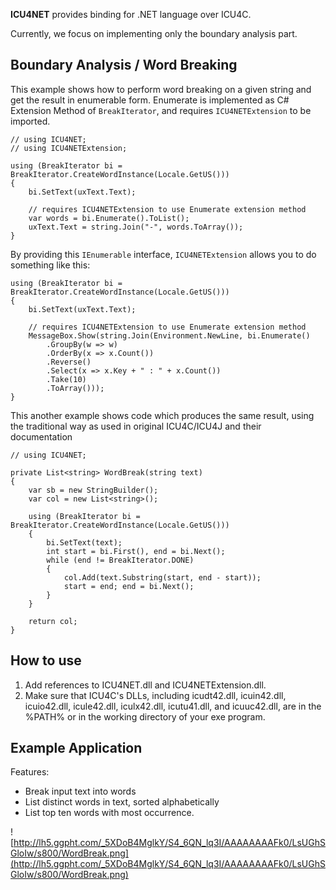 **ICU4NET** provides binding for .NET language over ICU4C.

Currently, we focus on implementing only the boundary analysis part.

## Boundary Analysis / Word Breaking ##
This example shows how to perform word breaking on a given string and get the result in enumerable form. Enumerate is implemented as C# Extension Method of `BreakIterator`, and requires `ICU4NETExtension` to be imported.

```
// using ICU4NET;
// using ICU4NETExtension;

using (BreakIterator bi = BreakIterator.CreateWordInstance(Locale.GetUS()))
{
    bi.SetText(uxText.Text);

    // requires ICU4NETExtension to use Enumerate extension method
    var words = bi.Enumerate().ToList(); 
    uxText.Text = string.Join("-", words.ToArray());
}
```

By providing this `IEnumerable` interface, `ICU4NETExtension` allows you to do something like this:

```
using (BreakIterator bi = BreakIterator.CreateWordInstance(Locale.GetUS()))
{
    bi.SetText(uxText.Text);

    // requires ICU4NETExtension to use Enumerate extension method
    MessageBox.Show(string.Join(Environment.NewLine, bi.Enumerate()
        .GroupBy(w => w)
        .OrderBy(x => x.Count())
        .Reverse()
        .Select(x => x.Key + " : " + x.Count())
        .Take(10)
        .ToArray()));
}
```

This another example shows code which produces the same result, using the traditional way as used in original ICU4C/ICU4J and their documentation

```
// using ICU4NET;

private List<string> WordBreak(string text)
{
    var sb = new StringBuilder();
    var col = new List<string>();

    using (BreakIterator bi = BreakIterator.CreateWordInstance(Locale.GetUS()))
    {
        bi.SetText(text);
        int start = bi.First(), end = bi.Next();
        while (end != BreakIterator.DONE)
        {
            col.Add(text.Substring(start, end - start));
            start = end; end = bi.Next();
        }
    }

    return col;
}
```

## How to use ##
  1. Add references to ICU4NET.dll and ICU4NETExtension.dll.
  1. Make sure that ICU4C's DLLs, including icudt42.dll, icuin42.dll, icuio42.dll, icule42.dll, iculx42.dll, icutu41.dll, and icuuc42.dll, are in the %PATH% or in the working directory of your exe program.

## Example Application ##
Features:
  * Break input text into words
  * List distinct words in text, sorted alphabetically
  * List top ten words with most occurrence.

![http://lh5.ggpht.com/_5XDoB4MglkY/S4_6QN_lq3I/AAAAAAAAFk0/LsUGhSGloIw/s800/WordBreak.png](http://lh5.ggpht.com/_5XDoB4MglkY/S4_6QN_lq3I/AAAAAAAAFk0/LsUGhSGloIw/s800/WordBreak.png)